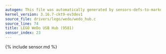 ```yaml
---
autogen: This file was automatically generated by sensors-defs-to-markdown.py
kernel_version: 3.16.7-ckt9-ev3dev1
source_file: drivers/lego/wedo/wedo_hub.c
source_line: 74
title: LEGO WeDo USB Hub (9581)
sensor_index: 23
---
```


{% include sensor.md %}
